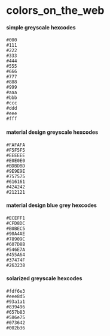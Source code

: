 # colors_on_the_web

#### simple greyscale hexcodes
```
#000
#111
#222
#333
#444
#555
#666
#777
#888
#999
#aaa
#bbb
#ccc
#ddd
#eee
#fff
```

#### material design greyscale hexcodes
```
#FAFAFA
#F5F5F5
#EEEEEE
#E0E0E0
#BDBDBD
#9E9E9E
#757575
#616161
#424242
#212121
```

#### material design blue grey hexcodes
```
#ECEFF1
#CFD8DC
#B0BEC5
#90A4AE
#78909C
#607D8B
#546E7A
#455A64
#37474F
#263238
```

#### solarized greyscale hexcodes
```
#fdf6e3
#eee8d5
#93a1a1
#839496
#657b83
#586e75
#073642
#002b36
```
